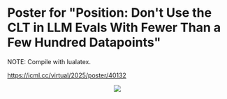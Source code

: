 # Poster for "Position: Don't Use the CLT in LLM Evals With Fewer Than a Few Hundred Datapoints"

NOTE: Compile with lualatex.

https://icml.cc/virtual/2025/poster/40132

<p align="center">
<a href="poster.pdf">
<img src="FINAL VERSIONS/poster_A0.png">
</a>
</p>

